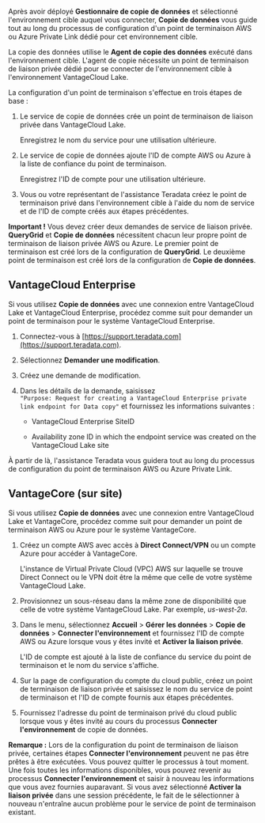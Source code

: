 Après avoir déployé **Gestionnaire de copie de données** et sélectionné l'environnement cible auquel vous connecter, **Copie de données** vous guide tout au long du processus de configuration d'un point de terminaison AWS ou Azure Private Link dédié pour cet environnement cible.

La copie des données utilise le **Agent de copie des données** exécuté dans l'environnement cible. L'agent de copie nécessite un point de terminaison de liaison privée dédié pour se connecter de l'environnement cible à l'environnement VantageCloud Lake.

La configuration d'un point de terminaison s'effectue en trois étapes de base :

1.  Le service de copie de données crée un point de terminaison de liaison privée dans VantageCloud Lake.

    Enregistrez le nom du service pour une utilisation ultérieure.


1.  Le service de copie de données ajoute l'ID de compte AWS ou Azure à la liste de confiance du point de terminaison.

    Enregistrez l'ID de compte pour une utilisation ultérieure.


1.  Vous ou votre représentant de l'assistance Teradata créez le point de terminaison privé dans l'environnement cible à l'aide du nom de service et de l'ID de compte créés aux étapes précédentes.


**Important !** Vous devez créer deux demandes de service de liaison privée. **QueryGrid** et **Copie de données** nécessitent chacun leur propre point de terminaison de liaison privée AWS ou Azure. Le premier point de terminaison est créé lors de la configuration de **QueryGrid**. Le deuxième point de terminaison est créé lors de la configuration de **Copie de données**.

## VantageCloud Enterprise


Si vous utilisez **Copie de données** avec une connexion entre VantageCloud Lake et VantageCloud Enterprise, procédez comme suit pour demander un point de terminaison pour le système VantageCloud Enterprise.

1.  Connectez-vous à [https://support.teradata.com](https://support.teradata.com).


1.  Sélectionnez **Demander une modification**.


1.  Créez une demande de modification.


1.  Dans les détails de la demande, saisissez  
    `
    "Purpose: Request for creating a VantageCloud Enterprise private link endpoint for Data copy"
    `
    et fournissez les informations suivantes :

    -   VantageCloud Enterprise SiteID


    -   Availability zone ID in which the endpoint service was created on the VantageCloud Lake site


À partir de là, l'assistance Teradata vous guidera tout au long du processus de configuration du point de terminaison AWS ou Azure Private Link.

## VantageCore (sur site)


Si vous utilisez **Copie de données** avec une connexion entre VantageCloud Lake et VantageCore, procédez comme suit pour demander un point de terminaison AWS ou Azure pour le système VantageCore.

1.  Créez un compte AWS avec accès à **Direct Connect/VPN** ou un compte Azure pour accéder à VantageCore.

    L'instance de Virtual Private Cloud (VPC) AWS sur laquelle se trouve Direct Connect ou le VPN doit être la même que celle de votre système VantageCloud Lake.


1.  Provisionnez un sous-réseau dans la même zone de disponibilité que celle de votre système VantageCloud Lake. Par exemple, *us-west-2a*.


1.  Dans le menu, sélectionnez **Accueil** > **Gérer les données** > **Copie de données** > **Connecter l'environnement** et fournissez l'ID de compte AWS ou Azure lorsque vous y êtes invité et **Activer la liaison privée**.

    L'ID de compte est ajouté à la liste de confiance du service du point de terminaison et le nom du service s'affiche.


1.  Sur la page de configuration du compte du cloud public, créez un point de terminaison de liaison privée et saisissez le nom du service de point de terminaison et l'ID de compte fournis aux étapes précédentes.


1.  Fournissez l'adresse du point de terminaison privé du cloud public lorsque vous y êtes invité au cours du processus **Connecter l'environnement** de copie de données.


**Remarque :** Lors de la configuration du point de terminaison de liaison privée, certaines étapes **Connecter l'environnement** peuvent ne pas être prêtes à être exécutées. Vous pouvez quitter le processus à tout moment. Une fois toutes les informations disponibles, vous pouvez revenir au processus **Connecter l'environnement** et saisir à nouveau les informations que vous avez fournies auparavant. Si vous avez sélectionné **Activer la liaison privée** dans une session précédente, le fait de le sélectionner à nouveau n'entraîne aucun problème pour le service de point de terminaison existant.

